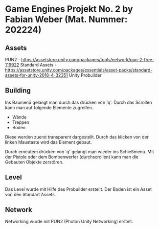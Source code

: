 # Game Engines Projekt No. 2 by Fabian Weber (Mat. Nummer: 202224)

## Assets
PUN2 - https://assetstore.unity.com/packages/tools/network/pun-2-free-119922
Standard Assets - https://assetstore.unity.com/packages/essentials/asset-packs/standard-assets-for-unity-2018-4-32351
Unity Probuilder


## Building

Ins Baumenü gelangt man durch das drücken von 'q'. Durch das Scrollen kann man auf folgende Elemente zugreifen. 
- Wände
- Treppen
- Boden

Diese werden zuerst transparent dargestellt. Durch das klicken von der linken Maustaste wird das Element gebaut.

Durch erneutem drücken von 'q' gelangt man wieder ins Schießmenü.
Mit der Pistole oder dem Bombenwerfer (durchscrollen) kann man die Gebauten Objekte zerstören.

## Level

Das Level wurde mit Hilfe des Probuilder erstellt. Der Boden ist ein Asset von den Standart Assets.

## Network

Networking wurde mit PUN2 (Photon Unity Networking) erstelt.
